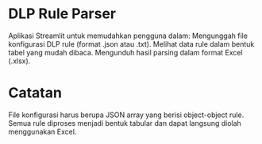 # DLP Rule Parser
Aplikasi Streamlit untuk memudahkan pengguna dalam:
Mengunggah file konfigurasi DLP rule (format .json atau .txt).
Melihat data rule dalam bentuk tabel yang mudah dibaca.
Mengunduh hasil parsing dalam format Excel (.xlsx).

# Catatan
File konfigurasi harus berupa JSON array yang berisi object-object rule.
Semua rule diproses menjadi bentuk tabular dan dapat langsung diolah menggunakan Excel.